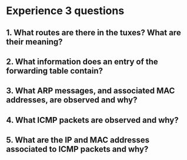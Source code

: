 # Experience 3 questions

## 1. What routes are there in the tuxes? What are their meaning?


## 2. What information does an entry of the forwarding table contain?


## 3. What ARP messages, and associated MAC addresses, are observed and why?


## 4. What ICMP packets are observed and why?


## 5. What are the IP and MAC addresses associated to ICMP packets and why? 

